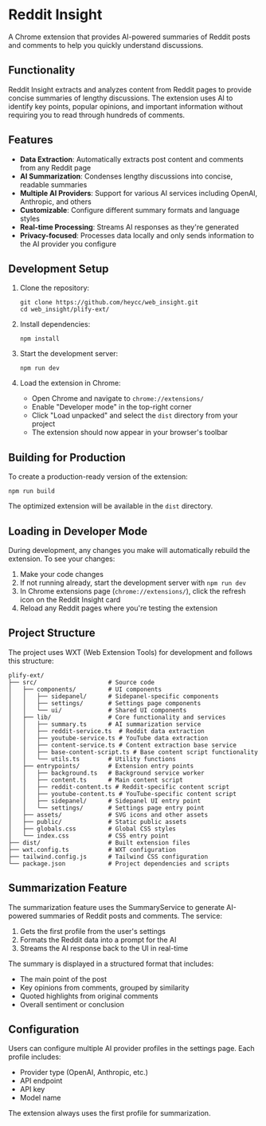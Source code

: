 # Reddit Insight

A Chrome extension that provides AI-powered summaries of Reddit posts and comments to help you quickly understand discussions.

## Functionality

Reddit Insight extracts and analyzes content from Reddit pages to provide concise summaries of lengthy discussions. The extension uses AI to identify key points, popular opinions, and important information without requiring you to read through hundreds of comments.

## Features

- **Data Extraction**: Automatically extracts post content and comments from any Reddit page
- **AI Summarization**: Condenses lengthy discussions into concise, readable summaries
- **Multiple AI Providers**: Support for various AI services including OpenAI, Anthropic, and others
- **Customizable**: Configure different summary formats and language styles
- **Real-time Processing**: Streams AI responses as they're generated
- **Privacy-focused**: Processes data locally and only sends information to the AI provider you configure

## Development Setup

1. Clone the repository:
   ```
   git clone https://github.com/heycc/web_insight.git
   cd web_insight/plify-ext/
   ```

2. Install dependencies:
   ```
   npm install
   ```

3. Start the development server:
   ```
   npm run dev
   ```

4. Load the extension in Chrome:
   - Open Chrome and navigate to `chrome://extensions/`
   - Enable "Developer mode" in the top-right corner
   - Click "Load unpacked" and select the `dist` directory from your project
   - The extension should now appear in your browser's toolbar

## Building for Production

To create a production-ready version of the extension:

```
npm run build
```

The optimized extension will be available in the `dist` directory.

## Loading in Developer Mode

During development, any changes you make will automatically rebuild the extension. To see your changes:

1. Make your code changes
2. If not running already, start the development server with `npm run dev`
3. In Chrome extensions page (`chrome://extensions/`), click the refresh icon on the Reddit Insight card
4. Reload any Reddit pages where you're testing the extension

## Project Structure

The project uses WXT (Web Extension Tools) for development and follows this structure:

```
plify-ext/
├── src/                    # Source code
│   ├── components/         # UI components
│   │   ├── sidepanel/      # Sidepanel-specific components
│   │   ├── settings/       # Settings page components
│   │   └── ui/             # Shared UI components
│   ├── lib/                # Core functionality and services
│   │   ├── summary.ts      # AI summarization service
│   │   ├── reddit-service.ts  # Reddit data extraction
│   │   ├── youtube-service.ts # YouTube data extraction
│   │   ├── content-service.ts # Content extraction base service
│   │   ├── base-content-script.ts # Base content script functionality
│   │   └── utils.ts        # Utility functions
│   ├── entrypoints/        # Extension entry points
│   │   ├── background.ts   # Background service worker
│   │   ├── content.ts      # Main content script
│   │   ├── reddit-content.ts # Reddit-specific content script
│   │   ├── youtube-content.ts # YouTube-specific content script
│   │   ├── sidepanel/      # Sidepanel UI entry point
│   │   └── settings/       # Settings page entry point
│   ├── assets/             # SVG icons and other assets
│   ├── public/             # Static public assets
│   ├── globals.css         # Global CSS styles
│   └── index.css           # CSS entry point
├── dist/                   # Built extension files
├── wxt.config.ts           # WXT configuration
├── tailwind.config.js      # Tailwind CSS configuration
└── package.json            # Project dependencies and scripts
```

## Summarization Feature

The summarization feature uses the SummaryService to generate AI-powered summaries of Reddit posts and comments. The service:

1. Gets the first profile from the user's settings
2. Formats the Reddit data into a prompt for the AI
3. Streams the AI response back to the UI in real-time

The summary is displayed in a structured format that includes:
- The main point of the post
- Key opinions from comments, grouped by similarity
- Quoted highlights from original comments
- Overall sentiment or conclusion

## Configuration

Users can configure multiple AI provider profiles in the settings page. Each profile includes:
- Provider type (OpenAI, Anthropic, etc.)
- API endpoint
- API key
- Model name

The extension always uses the first profile for summarization.
